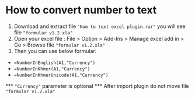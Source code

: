 

# How to convert number to text
1. Download and extract file `"Num to text excel plugin.rar"` you will see file `"formular v1.2.xla"`
1. Open your excel file : File > Option > Add-Ins > Manage excel add in > Go > Browse file `"formular v1.2.xla"`
1. Then you can use below formular:
* `=NumberInEnglish(A1,"Currency")`
* `=NumberInKhmer(A1,"Currency")`
* `=NumberInKhmerUnicode(A1,"Currency")`

*** `"Currency"` parameter is optional
*** After import plugin do not move file `"formular v1.2.xla"`
